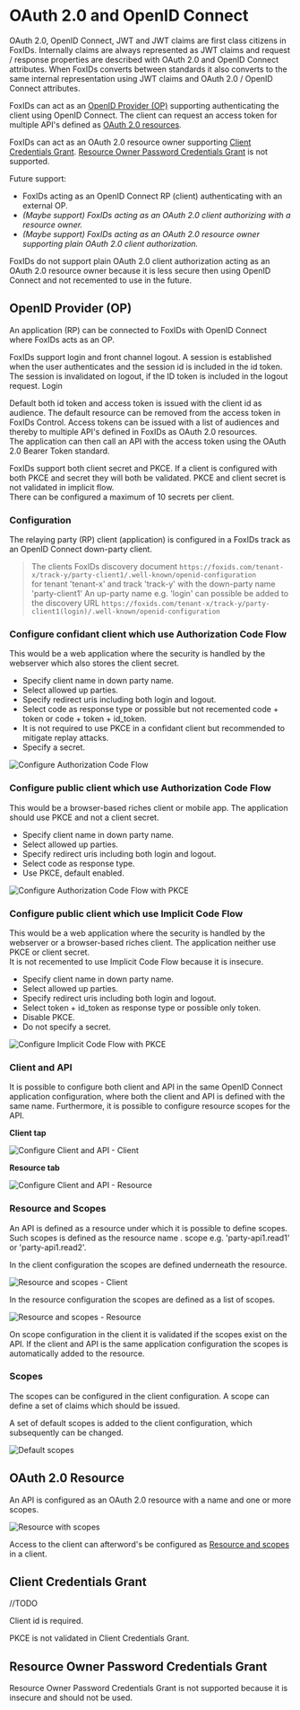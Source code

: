 ﻿# OAuth 2.0 and OpenID Connect
OAuth 2.0, OpenID Connect, JWT and JWT claims are first class citizens in FoxIDs. Internally claims are always represented as JWT claims and request / response properties are described with OAuth 2.0 and OpenID Connect attributes. When FoxIDs converts between standards it also converts to the same internal representation using JWT claims and OAuth 2.0 / OpenID Connect attributes.

FoxIDs can act as an [OpenID Provider (OP)](#openid-Provider-OP) supporting authenticating the client using OpenID Connect. The client can request an access token for multiple API's defined as [OAuth 2.0 resources](#oauth-20-resource).

FoxIDs can act as an OAuth 2.0 resource owner supporting [Client Credentials Grant](#client-credentials-grant). [Resource Owner Password Credentials Grant](#resource-owner-password-credentials-grant) is not supported.

Future support:
- FoxIDs acting as an OpenID Connect RP (client) authenticating with an external OP.
- *(Maybe support) FoxIDs acting as an OAuth 2.0 client authorizing with a resource owner.*
- *(Maybe support) FoxIDs acting as an OAuth 2.0 resource owner supporting plain OAuth 2.0 client authorization.*

FoxIDs do not support plain OAuth 2.0 client authorization acting as an OAuth 2.0 resource owner because it is less secure then using OpenID Connect and not recemented to use in the future.

## OpenID Provider (OP)
An application (RP) can be connected to FoxIDs with OpenID Connect where FoxIDs acts as an OP.

FoxIDs support login and front channel logout. A session is established when the user authenticates and the session id is included in the id token. The session is invalidated on logout, if the ID token is included in the logout request.
Login

Default both id token and access token is issued with the client id as audience. The default resource can be removed from the access token in FoxIDs Control. 
Access tokens can be issued with a list of audiences and thereby to multiple API's defined in FoxIDs as OAuth 2.0 resources.  
The application can then call an API with the access token using the OAuth 2.0 Bearer Token standard.

FoxIDs support both client secret and PKCE. If a client is configured with both PKCE and secret they will both be validated. PKCE and client secret is not validated in implicit flow.  
There can be configured a maximum of 10 secrets per client.

### Configuration
The relaying party (RP) client (application) is configured in a FoxIDs track as an OpenID Connect down-party client.

> The clients FoxIDs discovery document `https://foxids.com/tenant-x/track-y/party-client1/.well-known/openid-configuration`  
> for tenant 'tenant-x' and track 'track-y' with the down-party name 'party-client1'
> An up-party name e.g. 'login' can possible be added to the discovery URL `https://foxids.com/tenant-x/track-y/party-client1(login)/.well-known/openid-configuration`

### Configure confidant client which use Authorization Code Flow
This would be a web application where the security is handled by the webserver which also stores the client secret.

- Specify client name in down party name.
- Select allowed up parties.
- Specify redirect uris including both login and logout.
- Select code as response type or possible but not recemented code + token or code + token + id_token.
- It is not required to use PKCE in a confidant client but recommended to mitigate replay attacks.
- Specify a secret.

![Configure Authorization Code Flow](images/configure-authorization-code-flow.png)

### Configure public client which use Authorization Code Flow
This would be a browser-based riches client or mobile app. The application should use PKCE and not a client secret.

- Specify client name in down party name.
- Select allowed up parties.
- Specify redirect uris including both login and logout.
- Select code as response type.
- Use PKCE, default enabled.

![Configure Authorization Code Flow with PKCE](images/configure-authorization-code-flow-pkce.png)

### Configure public client which use Implicit Code Flow
This would be a web application where the security is handled by the webserver or a browser-based riches client. The application neither use PKCE or client secret.  
It is not recemented to use Implicit Code Flow because it is insecure.

- Specify client name in down party name.
- Select allowed up parties.
- Specify redirect uris including both login and logout.
- Select token + id_token as response type or possible only token.
- Disable PKCE.
- Do not specify a secret.

![Configure Implicit Code Flow with PKCE](images/configure-implicit-code-flow.png)

### Client and API
It is possible to configure both client and API in the same OpenID Connect application configuration, where both the client and API is defined with the same name. Furthermore, it is possible to configure resource scopes for the API.

**Client tap**

![Configure Client and API - Client](images/configure-client-api-client.png)

**Resource tab**

![Configure Client and API - Resource](images/configure-client-api-resource.png)


### Resource and Scopes
An API is defined as a resource under which it is possible to define scopes. Such scopes is defined as the resource name . scope e.g. 'party-api1.read1' or 'party-api1.read2'.

In the client configuration the scopes are defined underneath the resource.

![Resource and scopes - Client](images/configure-resource-scopes-client.png)

In the resource configuration the scopes are defined as a list of scopes.

![Resource and scopes - Resource](images/configure-resource-scopes-resource.png)

On scope configuration in the client it is validated if the scopes exist on the API. If the client and API is the same application configuration the scopes is automatically added to the resource.

### Scopes
The scopes can be configured in the client configuration. A scope can define a set of claims which should be issued.

A set of default scopes is added to the client configuration, which subsequently can be changed.

![Default scopes](images/configure-default-claims.png)

## OAuth 2.0 Resource
An API is configured as an OAuth 2.0 resource with a name and one or more scopes.

![Resource with scopes](images/configure-oauth-resource.png)

Access to the client can afterword's be configured as [Resource and scopes](#resource-and-scopes) in a client.

## Client Credentials Grant
//TODO

Client id is required.

PKCE is not validated in Client Credentials Grant.


## Resource Owner Password Credentials Grant
Resource Owner Password Credentials Grant is not supported because it is insecure and should not be used.
